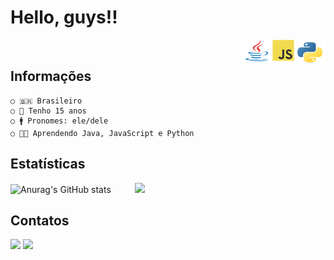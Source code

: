 # Hello, guys!!


<img align="right" alt="Rafa-Python" height="40" width="50" src="https://raw.githubusercontent.com/devicons/devicon/master/icons/python/python-original.svg">
<img align="right" alt="Rafa-Javascript" height="34" width="35" src="https://raw.githubusercontent.com/devicons/devicon/master/icons/javascript/javascript-original.svg">
<img align="right" alt="Rafa-Java" height="35" width="50" src="https://raw.githubusercontent.com/devicons/devicon/master/icons/java/java-original.svg">



⠀⠀⠀⠀ 
⠀⠀⠀⠀ 
## Informações 
~~~
○ 🇧🇷 Brasileiro
○ 👨 Tenho 15 anos
○ 🚹 Pronomes: ele/dele
○ 👨‍💻 Aprendendo Java, JavaScript e Python
~~~


## Estatísticas

![Anurag's GitHub stats](https://github-readme-stats.vercel.app/api?username=TheAnders007&show_icons=true&theme=dark) 
⠀⠀⠀
<img height="193em" src="https://github-readme-stats.vercel.app/api/top-langs/?username=TheAnders007&layout=compact&langs_count=7&theme=dark"/>


## Contatos

<div align="left">
<a href="https://instagram.com/anders__007" target="_blank"><img src="https://img.shields.io/badge/-Instagram-%23E4405F?style=for-the-badge&logo=instagram&logoColor=white" target="_blank"></a>
<a href = "mailto:andersonmaiast@gmail.com"><img src="https://img.shields.io/badge/Gmail-D14836?style=for-the-badge&logo=gmail&logoColor=white" target="_blank"></a>


  

